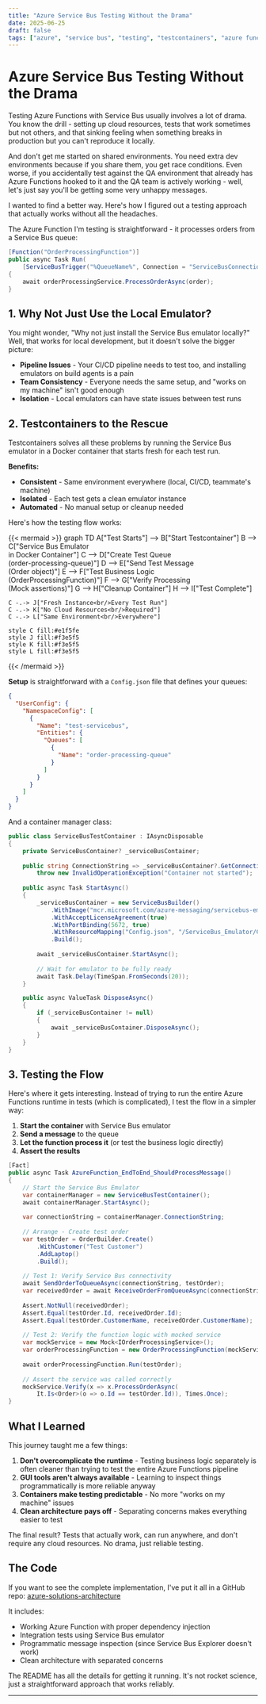```yaml
---
title: "Azure Service Bus Testing Without the Drama"
date: 2025-06-25
draft: false
tags: ["azure", "service bus", "testing", "testcontainers", "azure functions", "integration testing", "local development"]
---
```


# Azure Service Bus Testing Without the Drama

Testing Azure Functions with Service Bus usually involves a lot of drama. You know the drill - setting up cloud resources, tests that work sometimes but not others, and that sinking feeling when something breaks in production but you can't reproduce it locally.

And don't get me started on shared environments. You need extra dev environments because if you share them, you get race conditions. Even worse, if you accidentally test against the QA environment that already has Azure Functions hooked to it and the QA team is actively working - well, let's just say you'll be getting some very unhappy messages.

I wanted to find a better way. Here's how I figured out a testing approach that actually works without all the headaches.

The Azure Function I'm testing is straightforward - it processes orders from a Service Bus queue:

```csharp
[Function("OrderProcessingFunction")]
public async Task Run(
    [ServiceBusTrigger("%QueueName%", Connection = "ServiceBusConnection")] Order order)
{
    await orderProcessingService.ProcessOrderAsync(order);
}
```

## 1. Why Not Just Use the Local Emulator?

You might wonder, "Why not just install the Service Bus emulator locally?" Well, that works for local development, but it doesn't solve the bigger picture:

- **Pipeline Issues** - Your CI/CD pipeline needs to test too, and installing emulators on build agents is a pain
- **Team Consistency** - Everyone needs the same setup, and "works on my machine" isn't good enough
- **Isolation** - Local emulators can have state issues between test runs

## 2. Testcontainers to the Rescue

Testcontainers solves all these problems by running the Service Bus emulator in a Docker container that starts fresh for each test run.

**Benefits:**
- **Consistent** - Same environment everywhere (local, CI/CD, teammate's machine)
- **Isolated** - Each test gets a clean emulator instance
- **Automated** - No manual setup or cleanup needed

Here's how the testing flow works:

{{< mermaid >}}
graph TD
    A["Test Starts"] --> B["Start Testcontainer"]
    B --> C["Service Bus Emulator<br/>in Docker Container"]
    C --> D["Create Test Queue<br/>(order-processing-queue)"]
    D --> E["Send Test Message<br/>(Order object)"]
    E --> F["Test Business Logic<br/>(OrderProcessingFunction)"]
    F --> G["Verify Processing<br/>(Mock assertions)"]
    G --> H["Cleanup Container"]
    H --> I["Test Complete"]
    
    C -.-> J["Fresh Instance<br/>Every Test Run"]
    C -.-> K["No Cloud Resources<br/>Required"]
    C -.-> L["Same Environment<br/>Everywhere"]
    
    style C fill:#e1f5fe
    style J fill:#f3e5f5
    style K fill:#f3e5f5
    style L fill:#f3e5f5
{{< /mermaid >}}

**Setup** is straightforward with a `Config.json` file that defines your queues:

```json
{
  "UserConfig": {
    "NamespaceConfig": [
      {
        "Name": "test-servicebus",
        "Entities": {
          "Queues": [
            {
              "Name": "order-processing-queue"
            }
          ]
        }
      }
    ]
  }
}
```

And a container manager class:

```csharp
public class ServiceBusTestContainer : IAsyncDisposable
{
    private ServiceBusContainer? _serviceBusContainer;
    
    public string ConnectionString => _serviceBusContainer?.GetConnectionString() ?? 
        throw new InvalidOperationException("Container not started");
    
    public async Task StartAsync()
    {
        _serviceBusContainer = new ServiceBusBuilder()
            .WithImage("mcr.microsoft.com/azure-messaging/servicebus-emulator:latest")
            .WithAcceptLicenseAgreement(true)
            .WithPortBinding(5672, true)
            .WithResourceMapping("Config.json", "/ServiceBus_Emulator/ConfigFiles/")
            .Build();
        
        await _serviceBusContainer.StartAsync();
        
        // Wait for emulator to be fully ready
        await Task.Delay(TimeSpan.FromSeconds(20));
    }

    public async ValueTask DisposeAsync()
    {
        if (_serviceBusContainer != null)
        {
            await _serviceBusContainer.DisposeAsync();
        }
    }
}
```

## 3. Testing the Flow

Here's where it gets interesting. Instead of trying to run the entire Azure Functions runtime in tests (which is complicated), I test the flow in a simpler way:

1. **Start the container** with Service Bus emulator
2. **Send a message** to the queue
3. **Let the function process it** (or test the business logic directly)
4. **Assert the results**

```csharp
[Fact]
public async Task AzureFunction_EndToEnd_ShouldProcessMessage()
{
    // Start the Service Bus Emulator
    var containerManager = new ServiceBusTestContainer();
    await containerManager.StartAsync();
    
    var connectionString = containerManager.ConnectionString;
    
    // Arrange - Create test order
    var testOrder = OrderBuilder.Create()
        .WithCustomer("Test Customer")
        .AddLaptop()
        .Build();
    
    // Test 1: Verify Service Bus connectivity
    await SendOrderToQueueAsync(connectionString, testOrder);
    var receivedOrder = await ReceiveOrderFromQueueAsync(connectionString);
    
    Assert.NotNull(receivedOrder);
    Assert.Equal(testOrder.Id, receivedOrder.Id);
    Assert.Equal(testOrder.CustomerName, receivedOrder.CustomerName);
    
    // Test 2: Verify the function logic with mocked service
    var mockService = new Mock<IOrderProcessingService>();
    var orderProcessingFunction = new OrderProcessingFunction(mockService.Object);
    
    await orderProcessingFunction.Run(testOrder);
    
    // Assert the service was called correctly
    mockService.Verify(x => x.ProcessOrderAsync(
        It.Is<Order>(o => o.Id == testOrder.Id)), Times.Once);
}
```

## What I Learned

This journey taught me a few things:

1. **Don't overcomplicate the runtime** - Testing business logic separately is often cleaner than trying to test the entire Azure Functions pipeline
2. **GUI tools aren't always available** - Learning to inspect things programmatically is more reliable anyway
3. **Containers make testing predictable** - No more "works on my machine" issues
4. **Clean architecture pays off** - Separating concerns makes everything easier to test

The final result? Tests that actually work, can run anywhere, and don't require any cloud resources. No drama, just reliable testing.

## The Code

If you want to see the complete implementation, I've put it all in a GitHub repo: [azure-solutions-architecture](https://github.com/morteza-azizi/azure-solutions-architecture/tree/main/samples/servicebus-emulator-testcontainers)

It includes:
- Working Azure Function with proper dependency injection
- Integration tests using Service Bus emulator
- Programmatic message inspection (since Service Bus Explorer doesn't work)
- Clean architecture with separated concerns

The README has all the details for getting it running. It's not rocket science, just a straightforward approach that works reliably.

---